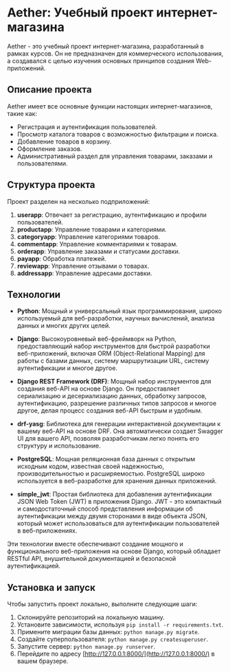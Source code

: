 
# Aether: Учебный проект интернет-магазина

Aether - это учебный проект интернет-магазина, разработанный в рамках курсов. Он не предназначен для коммерческого использования, а создавался с целью изучения основных принципов создания Web-приложений.

## Описание проекта

Aether имеет все основные функции настоящих интернет-магазинов, такие как:

- Регистрация и аутентификация пользователей.
- Просмотр каталога товаров с возможностью фильтрации и поиска.
- Добавление товаров в корзину.
- Оформление заказов.
- Административный раздел для управления товарами, заказами и пользователями.

## Структура проекта

Проект разделен на несколько подприложений:

1. **userapp**: Отвечает за регистрацию, аутентификацию и профили пользователей.
2. **productapp**: Управление товарами и категориями.
3. **categoryapp**: Управление категориями товаров.
4. **commentapp**: Управление комментариями к товарам.
5. **orderapp**: Управление заказами и статусами доставки.
6. **payapp**: Обработка платежей.
7. **reviewapp**: Управление отзывами о товарах.
8. **addressapp**: Управление адресами доставки.


## Технологии
- **Python**: Мощный и универсальный язык программирования, широко используемый для веб-разработки, научных вычислений, анализа данных и многих других целей.

- **Django**: Высокоуровневый веб-фреймворк на Python, предоставляющий набор инструментов для быстрой разработки веб-приложений, включая ORM (Object-Relational Mapping) для работы с базами данных, систему маршрутизации URL, систему аутентификации и многое другое.

- **Django REST Framework (DRF)**: Мощный набор инструментов для создания веб-API на основе Django. Он предоставляет сериализацию и десериализацию данных, обработку запросов, аутентификацию, разрешение различных типов запросов и многое другое, делая процесс создания веб-API быстрым и удобным.

- **drf-yasg**: Библиотека для генерации интерактивной документации к вашему веб-API на основе DRF. Она автоматически создает Swagger UI для вашего API, позволяя разработчикам легко понять его структуру и использование.

- **PostgreSQL**: Мощная реляционная база данных с открытым исходным кодом, известная своей надежностью, производительностью и расширяемостью. PostgreSQL широко используется в веб-разработке для хранения данных приложений.

- **simple_jwt**: Простая библиотека для добавления аутентификации JSON Web Token (JWT) в приложения Django. JWT - это компактный и самодостаточный способ представления информации об аутентификации между двумя сторонами в виде объекта JSON, который может использоваться для аутентификации пользователей в веб-приложениях.

Эти технологии вместе обеспечивают создание мощного и функционального веб-приложения на основе Django, который обладает RESTful API, внушительной документацией и безопасной аутентификацией.

## Установка и запуск

Чтобы запустить проект локально, выполните следующие шаги:

1. Склонируйте репозиторий на локальную машину.
2. Установите зависимости, используя `pip install -r requirements.txt`.
3. Примените миграции базы данных: `python manage.py migrate`.
4. Создайте суперпользователя: `python manage.py createsuperuser`.
5. Запустите сервер: `python manage.py runserver`.
6. Перейдите по адресу [http://127.0.0.1:8000/](http://127.0.0.1:8000/) в вашем браузере.
